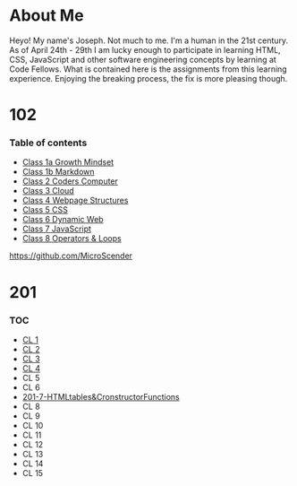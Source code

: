 # About Me
Heyo! My name's Joseph. Not much to me. I'm a human in the 21st century. As of April 24th - 29th I am lucky enough to participate in learning HTML, CSS, JavaScript and other software engineering concepts by learning at Code Fellows. What is contained here is the assignments from this learning experience. Enjoying the breaking process, the fix is more pleasing though.

# 102

### Table of contents
* [Class 1a Growth Mindset](C1a_GrowthMindset.md)
* [Class 1b Markdown](C1b_Markdown.md)
* [Class 2 Coders Computer](C2_CodersComputer.md)
* [Class 3 Cloud](C3_Cloud.md)
* [Class 4 Webpage Structures](C4_WebpageStructures.md)
* [Class 5 CSS](C5_CSS.md)
* [Class 6 Dynamic Web](C6_DynamicWeb.md)
* [Class 7 JavaScript](C7_JSProgramming.md)
* [Class 8 Operators & Loops](C8_Loops&Operators.md)

<https://github.com/MicroScender>

# 201

### TOC
* [CL 1](201_C1.md)
* [CL 2](201_C2.md)
* [CL 3](201_C3.md)
* [CL 4](201_C4.md)
* CL 5
* CL 6
* [201-7-HTMLtables&CronstructorFunctions](201_C7_HTMLtables_JSConstructorFunctions.md)
* CL 8
* CL 9
* CL 10
* CL 11
* CL 12
* CL 13
* CL 14
* CL 15

